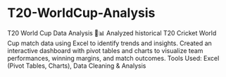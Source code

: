 # T20-WorldCup-Analysis
T20 World Cup Data Analysis 🏏📊 Analyzed historical T20 Cricket World Cup match data using Excel to identify trends and insights. Created an interactive dashboard with pivot tables and charts to visualize team performances, winning margins, and match outcomes.  Tools Used: Excel (Pivot Tables, Charts), Data Cleaning &amp; Analysis
